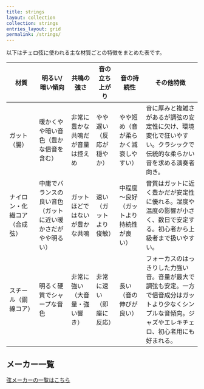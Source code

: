 ```yaml
---
title: strings
layout: collection
collection: strings
entries_layout: grid
permalink: /strings/
---
```


以下はチェロ弦に使われる主な材質ごとの特徴をまとめた表です。

| **材質**         | **明るい/暗い傾向**                   | **共鳴の強さ**        | **音の立ち上がり**  | **音の持続性**           | **その他特徴**                                                                    |
| -------------- | ------------------------------ | ---------------- | ------------ | ------------------- | ---------------------------------------------------------------------------- |
| ガット（腸）         | 暖かくやや暗い音色（豊かな倍音を含む）            | 非常に豊かな共鳴だが音量は控えめ | やや遅い（反応が穏やか） | やや短め（音が柔らかく減衰しやすい）  | 音に厚みと複雑さがあるが調弦の安定性に欠け、環境変化で狂いやすい。クラシックで伝統的な柔らかい音を求める演奏者向き。                   |
| ナイロン・化繊コア（合成弦） | 中庸でバランスの良い音色（ガットに近い暖かさだがやや明るい） | ガットほどではないが豊かな共鳴  | 速い（ガットより俊敏）  | 中程度～良好（ガットより持続性が良い） | 音質はガットに近く豊かだが安定性に優れる。湿度や温度の影響が小さく、数日で安定する。初心者から上級者まで扱いやすい。                   |
| スチール（鋼線コア）     | 明るく硬質でシャープな音色                  | 非常に強い（大音量・強い響き）  | 非常に速い（即座に反応） | 長い（音の伸びが良い）         | フォーカスのはっきりした力強い音。音量が最大で調弦も安定。一方で倍音成分はガットより少なくシンプルな音傾向。ジャズやエレキチェロ、初心者用にも好まれる。 |


## メーカー一覧

[弦メーカーの一覧はこちら](/strings/manufacturers/)
